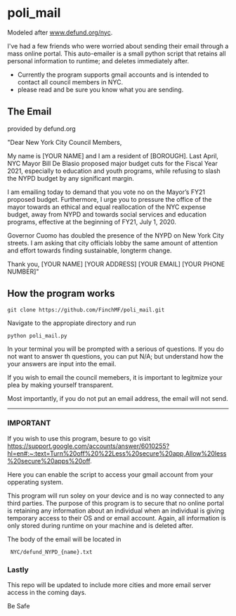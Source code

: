 # poli_mail

Modeled after www.defund.org/nyc.

I've had a few friends who were worried about sending their email through a mass online portal. 
This auto-emailer is a small python script that retains all personal information to runtime; and deletes immediately after. 


- Currently the program supports gmail accounts and is intended to contact all council members in NYC. 
- please read and be sure you know what you are sending.


## The Email

provided by defund.org

"Dear New York City Council Members,

My name is [YOUR NAME] and I am a resident of [BOROUGH]. Last April, NYC Mayor Bill De Blasio proposed major budget cuts for the Fiscal Year 2021, especially to education and youth programs, while refusing to slash the NYPD budget by any significant margin.

I am emailing today to demand that you vote no on the Mayor’s FY21 proposed budget. Furthermore, I urge you to pressure the office of the mayor towards an ethical and equal reallocation of the NYC expense budget, away from NYPD and towards social services and education programs, effective at the beginning of FY21, July 1, 2020.

Governor Cuomo has doubled the presence of the NYPD on New York City streets. I am asking that city officials lobby the same amount of attention and effort towards finding sustainable, longterm change.

Thank you, [YOUR NAME] [YOUR ADDRESS] [YOUR EMAIL] [YOUR PHONE NUMBER]"


## How the program works

    git clone https://github.com/FinchMF/poli_mail.git

Navigate to the appropiate directory and run

    python poli_mail.py

In your terminal you will be prompted with a serious of questions. If you do not want to answer th questions, you can put N/A; but understand how the your answers are input into the email. 

If you wish to email the council memebers, it is important to legitmize your plea by making yourself transparent. 

Most importantly, if you do not put an email address, the email will not send. 



***********
### IMPORTANT

If you wish to use this program, besure to go visit https://support.google.com/accounts/answer/6010255?hl=en#:~:text=Turn%20off%20%22Less%20secure%20app,Allow%20less%20secure%20apps%20off.

Here you can enable the script to access your gmail account from your opperating system.


This program will run soley on your device and is no way connected to any third parties. The purpose of this program is to secure that no online portal is retaining any information about an individual when an individual is giving temporary access to their OS and or email account. Again, all information is only stored during runtime on your machine and is deleted after.

The body of the email will be located in
    
     NYC/defund_NYPD_{name}.txt

### Lastly
This repo will be updated to include more cities and more email server access in the coming days. 

Be Safe



